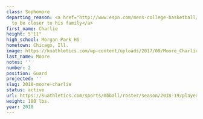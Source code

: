 ```yaml
---
class: Sophomore
departing_reason: <a href="http://www.espn.com/mens-college-basketball/story/_/id/26399386/kansas-moore-decides-transfer-closer-home">Transferring
  to be closer to his family</a>
first_name: Charlie
height: 5'11"
high_school: Morgan Park HS
hometown: Chicago, Ill.
image: https://kuathletics.com/wp-content/uploads/2017/09/Moore_Charlie.jpg
last_name: Moore
notes: ''
number: 2
position: Guard
projected: ''
slug: 2018-moore-charlie
status: active
url: https://kuathletics.com/sports/mbball/roster/season/2018-19/player/charlie-moore/
weight: 180 lbs.
year: 2018
---
```

